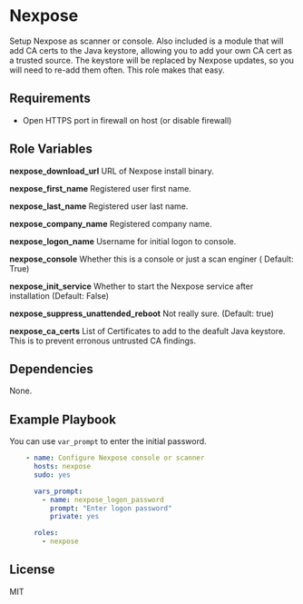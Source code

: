 Nexpose
=========

Setup Nexpose as scanner or console.
Also included is a module that will add CA certs to the Java keystore, allowing you to add your own CA cert as a trusted source. The keystore will be replaced by Nexpose updates, so you will need to re-add them often. This role makes that easy.

Requirements
------------

- Open HTTPS port in firewall on host (or disable firewall)

Role Variables
--------------

**nexpose_download_url**    URL of Nexpose install binary.

**nexpose_first_name**      Registered user first name.

**nexpose_last_name**       Registered user last name.

**nexpose_company_name**    Registered company name.

**nexpose_logon_name**      Username for initial logon to console.

**nexpose_console**         Whether this is a console or just a scan enginer (
Default: True)

**nexpose_init_service**    Whether to start the Nexpose service after 
installation (Default: False)

**nexpose_suppress_unattended_reboot**  Not really sure. (Default: true)

**nexpose_ca_certs**        List of Certificates to add to the deafult Java 
keystore. This is to prevent erronous untrusted CA findings.


Dependencies
------------

None.

Example Playbook
----------------
You can use `var_prompt` to enter the initial password.

```yaml
    - name: Configure Nexpose console or scanner
      hosts: nexpose
      sudo: yes

      vars_prompt:
        - name: nexpose_logon_password
          prompt: "Enter logon password"
          private: yes

      roles:
        - nexpose
```

License
-------

MIT
